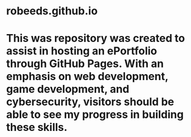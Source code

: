 # robeeds.github.io
# This was repository was created to assist in hosting an ePortfolio through GitHub Pages. With an emphasis on web development, game development, and cybersecurity, visitors should be able to see my progress in building these skills. 
